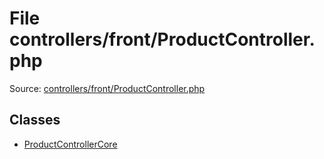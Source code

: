 File controllers/front/ProductController.php
=========

Source: [controllers/front/ProductController.php](https://github.com/PrestaShop/PrestaShop/blob/1.5.4.0/controllers/front/ProductController.php)


Classes
-------

* [ProductControllerCore](class.ProductControllerCore.md)

